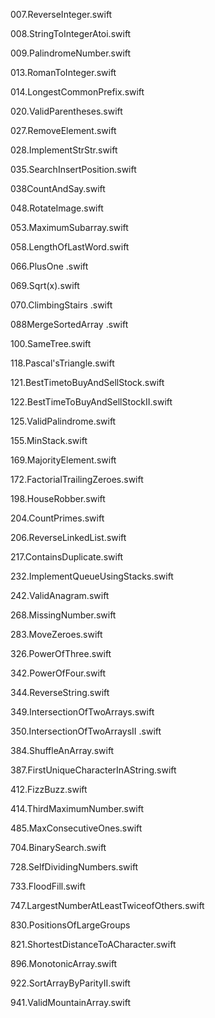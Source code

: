 007.ReverseInteger.swift

008.StringToIntegerAtoi.swift

009.PalindromeNumber.swift

013.RomanToInteger.swift

014.LongestCommonPrefix.swift

020.ValidParentheses.swift

027.RemoveElement.swift

028.ImplementStrStr.swift

035.SearchInsertPosition.swift

038CountAndSay.swift

048.RotateImage.swift

053.MaximumSubarray.swift

058.LengthOfLastWord.swift

066.PlusOne .swift

069.Sqrt(x).swift

070.ClimbingStairs .swift

088MergeSortedArray .swift

100.SameTree.swift

118.Pascal'sTriangle.swift

121.BestTimetoBuyAndSellStock.swift

122.BestTimeToBuyAndSellStockII.swift

125.ValidPalindrome.swift

155.MinStack.swift

169.MajorityElement.swift

172.FactorialTrailingZeroes.swift

198.HouseRobber.swift

204.CountPrimes.swift

206.ReverseLinkedList.swift

217.ContainsDuplicate.swift

232.ImplementQueueUsingStacks.swift

242.ValidAnagram.swift

268.MissingNumber.swift

283.MoveZeroes.swift

326.PowerOfThree.swift

342.PowerOfFour.swift

344.ReverseString.swift

349.IntersectionOfTwoArrays.swift

350.IntersectionOfTwoArraysII .swift

384.ShuffleAnArray.swift

387.FirstUniqueCharacterInAString.swift

412.FizzBuzz.swift

414.ThirdMaximumNumber.swift

485.MaxConsecutiveOnes.swift

704.BinarySearch.swift

728.SelfDividingNumbers.swift

733.FloodFill.swift

747.LargestNumberAtLeastTwiceofOthers.swift

830.PositionsOfLargeGroups

821.ShortestDistanceToACharacter.swift

896.MonotonicArray.swift

922.SortArrayByParityII.swift

941.ValidMountainArray.swift
